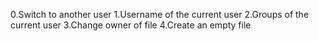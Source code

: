 0.Switch to another user
1.Username of the current user
2.Groups of the current user
3.Change owner of file
4.Create an empty file
